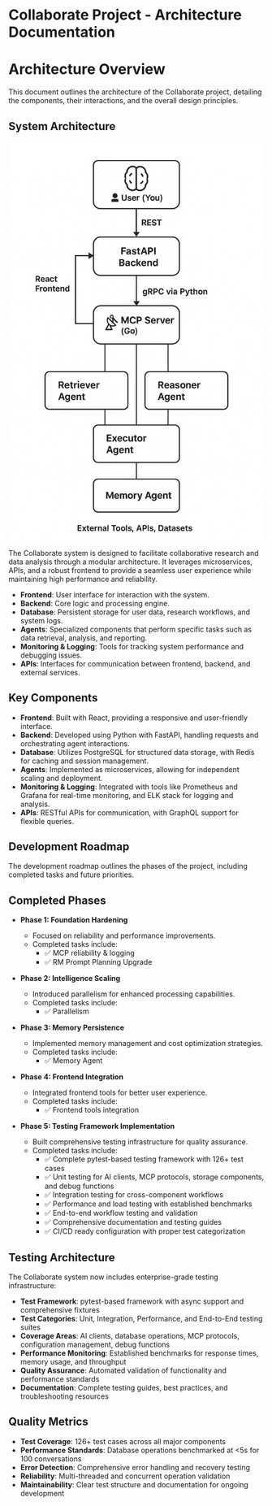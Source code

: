 # Collaborate Project - Architecture Documentation

# Architecture Overview

This document outlines the architecture of the Collaborate project, detailing the components, their interactions, and the overall design principles.

## System Architecture

![Architecture](Architecture.jpg)

The Collaborate system is designed to facilitate collaborative research and data analysis through a modular architecture. It leverages microservices, APIs, and a robust frontend to provide a seamless user experience while maintaining high performance and reliability.

- **Frontend**: User interface for interaction with the system.
- **Backend**: Core logic and processing engine.
- **Database**: Persistent storage for user data, research workflows, and system logs.
- **Agents**: Specialized components that perform specific tasks such as data retrieval, analysis, and reporting.
- **Monitoring & Logging**: Tools for tracking system performance and debugging issues.
- **APIs**: Interfaces for communication between frontend, backend, and external services.

## Key Components

- **Frontend**: Built with React, providing a responsive and user-friendly interface.
- **Backend**: Developed using Python with FastAPI, handling requests and orchestrating agent interactions.
- **Database**: Utilizes PostgreSQL for structured data storage, with Redis for caching and session management.
- **Agents**: Implemented as microservices, allowing for independent scaling and deployment.
- **Monitoring & Logging**: Integrated with tools like Prometheus and Grafana for real-time monitoring, and ELK stack for logging and analysis.
- **APIs**: RESTful APIs for communication, with GraphQL support for flexible queries.

## Development Roadmap

The development roadmap outlines the phases of the project, including completed tasks and future priorities.

## Completed Phases

- **Phase 1: Foundation Hardening**

  - Focused on reliability and performance improvements.
  - Completed tasks include:
    - ✅ MCP reliability & logging
    - ✅ RM Prompt Planning Upgrade

- **Phase 2: Intelligence Scaling**

  - Introduced parallelism for enhanced processing capabilities.
  - Completed tasks include:
    - ✅ Parallelism

- **Phase 3: Memory Persistence**

  - Implemented memory management and cost optimization strategies.
  - Completed tasks include:
    - ✅ Memory Agent

- **Phase 4: Frontend Integration**

  - Integrated frontend tools for better user experience.
  - Completed tasks include:
    - ✅ Frontend tools integration

- **Phase 5: Testing Framework Implementation**
  - Built comprehensive testing infrastructure for quality assurance.
  - Completed tasks include:
    - ✅ Complete pytest-based testing framework with 126+ test cases
    - ✅ Unit testing for AI clients, MCP protocols, storage components, and debug functions
    - ✅ Integration testing for cross-component workflows
    - ✅ Performance and load testing with established benchmarks
    - ✅ End-to-end workflow testing and validation
    - ✅ Comprehensive documentation and testing guides
    - ✅ CI/CD ready configuration with proper test categorization

## Testing Architecture

The Collaborate system now includes enterprise-grade testing infrastructure:

- **Test Framework**: pytest-based framework with async support and comprehensive fixtures
- **Test Categories**: Unit, Integration, Performance, and End-to-End testing suites
- **Coverage Areas**: AI clients, database operations, MCP protocols, configuration management, debug functions
- **Performance Monitoring**: Established benchmarks for response times, memory usage, and throughput
- **Quality Assurance**: Automated validation of functionality and performance standards
- **Documentation**: Complete testing guides, best practices, and troubleshooting resources

## Quality Metrics

- **Test Coverage**: 126+ test cases across all major components
- **Performance Standards**: Database operations benchmarked at <5s for 100 conversations
- **Error Detection**: Comprehensive error handling and recovery testing
- **Reliability**: Multi-threaded and concurrent operation validation
- **Maintainability**: Clear test structure and documentation for ongoing development
